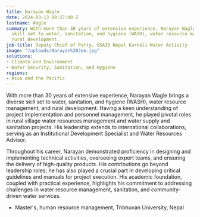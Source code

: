```yaml
---
title: Narayan Wagle
date: 2024-03-13 09:27:00 Z
lastname: Wagle
summary: With more than 30 years of extensive experience, Narayan Wagle brings a diverse
  skill set to water, sanitation, and hygiene (WASH), water resource management, and
  rural development.
job-title: Deputy Chief of Party, USAID Nepal Karnali Water Activity
image: "/uploads/Narayan%20Jee.jpg"
solutions:
- Climate and Environment
- Water Security, Sanitation, and Hygiene
regions:
- Asia and the Pacific
---
```


With more than 30 years of extensive experience, Narayan Wagle brings a diverse skill set to water, sanitation, and hygiene (WASH), water resource management, and rural development. Having a keen understanding of project implementation and personnel management, he played pivotal roles in rural village water resources management and water supply and sanitation projects. His leadership extends to international collaborations, serving as an Institutional Development Specialist and Water Resources Advisor. 

Throughout his career, Narayan demonstrated proficiency in designing and implementing technical activities, overseeing expert teams, and ensuring the delivery of high-quality products. His contributions go beyond leadership roles; he has also played a crucial part in developing critical guidelines and manuals for project execution. His academic foundation, coupled with practical experience, highlights his commitment to addressing challenges in water resource management, sanitation, and community-driven water services.

* Master's, human resource management, Tribhuvan University, Nepal